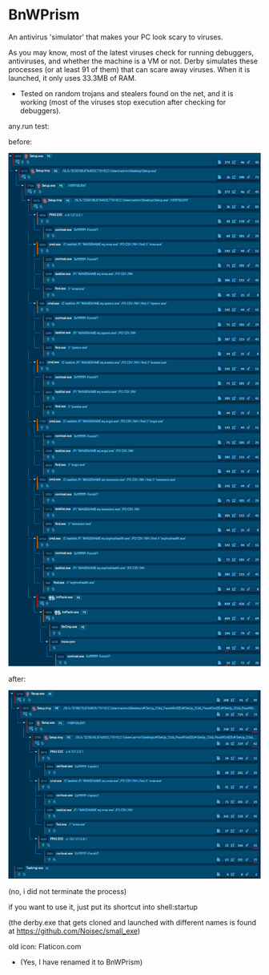 # BnWPrism
An antivirus 'simulator' that makes your PC look scary to viruses.

As you may know, most of the latest viruses check for running debuggers, antiviruses, and whether the machine is a VM or not.
Derby simulates these processes (or at least 91 of them) that can scare away viruses. When it is launched, it only uses 33.3MB of RAM.
- Tested on random trojans and stealers found on the net, and it is working (most of the viruses stop execution after checking for debuggers).

any.run test:

before:

  ![x](https://github.com/Noisec/pic-s/blob/main/images/derby-bef.png?raw=true)

after:

  ![x](https://github.com/Noisec/pic-s/blob/main/images/derby-aft.png?raw=true)

(no, i did not terminate the process)

if you want to use it, just put its shortcut into shell:startup

(the derby.exe that gets cloned and launched with different names is found at https://github.com/Noisec/small_exe)

old icon: Flaticon.com
- (Yes, I have renamed it to BnWPrism)
